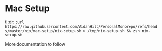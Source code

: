 # Mac Setup

tl;dr: `curl https://raw.githubusercontent.com/AidanHilt/PersonalMonorepo/refs/heads/master/nix/mac-setup/nix-setup.sh > /tmp/nix-setup.sh && zsh nix-setup.sh`

More documentation to follow